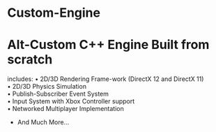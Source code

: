 # Custom-Engine
Alt-Custom C++ Engine Built from scratch
======

includes:
• 2D/3D Rendering Frame-work (DirectX 12 and DirectX 11) <br>
• 2D/3D Physics Simulation <br>
• Publish-Subscriber Event System <br>
• Input System with Xbox Controller support <br>
• Networked Multiplayer Implementation <br>
* And Much More...
